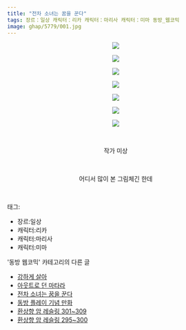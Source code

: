 ```yaml
---
title: "전차 소녀는 꿈을 꾼다"
tags: 장르：일상 캐릭터：리카 캐릭터：마리사 캐릭터：미마 동방_웹코믹
image: ghap/5779/001.jpg
---
```

<div class="article">
<p style="text-align: center; clear: none; float: none;"><img src="{{ site.nasurl }}/ghap/5779/001.jpg"/></p>
<p style="text-align: center; clear: none; float: none;"><img src="{{ site.nasurl }}/ghap/5779/002.jpg"/></p>
<p style="text-align: center; clear: none; float: none;"><img src="{{ site.nasurl }}/ghap/5779/003.jpg"/></p>
<p style="text-align: center; clear: none; float: none;"><img src="{{ site.nasurl }}/ghap/5779/004.jpg"/></p>
<p style="text-align: center; clear: none; float: none;"><img src="{{ site.nasurl }}/ghap/5779/005.jpg"/></p>
<p style="text-align: center; clear: none; float: none;"><img src="{{ site.nasurl }}/ghap/5779/006.jpg"/></p>
<p style="text-align: center; clear: none; float: none;"><img src="{{ site.nasurl }}/ghap/5779/007.jpg"/></p>
<p style="text-align: center; clear: none; float: none;"><br/></p>
<p style="text-align: center; clear: none; float: none;">작가 미상</p>
<p style="text-align: center; clear: none; float: none;"><br/></p>
<p style="text-align: center; clear: none; float: none;">어디서 많이 본 그림체긴 한데</p>
<p><br/></p>
</div><div class="tagTrail">
<p>태그: </p>
<ul>
<li>장르:일상</li>
<li>캐릭터:리카</li>
<li>캐릭터:마리사</li>
<li>캐릭터:미마</li>
</ul>
</div><div class="another">
<p>'동방 웹코믹' 카테고리의 다른 글</p>
<ul>
<li><a href="/2019-02-11-ghap_5802">강하게 살아</a></li>
<li><a href="/2019-02-11-ghap_5795">아웃트로 던 마타라</a></li>
<li><a href="/2019-02-10-ghap_5779">전차 소녀는 꿈을 꾼다</a></li>
<li><a href="/2019-02-08-ghap_5774">동방 플레이 기념 만화</a></li>
<li><a href="/2019-02-06-ghap_5759">환상향 암 레슬링 301~309</a></li>
<li><a href="/2019-02-06-ghap_5758">환상향 암 레슬링 295~300</a></li>
</ul>
</div>